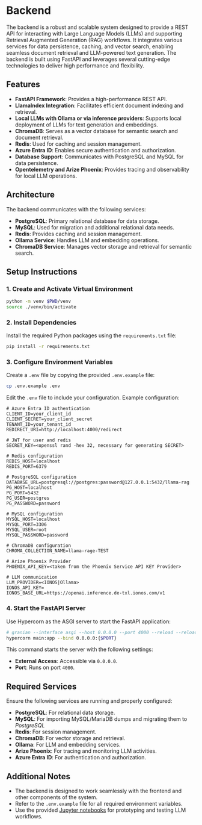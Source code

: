 # Backend

The backend is a robust and scalable system designed to provide a REST API for interacting with Large Language Models (LLMs) and supporting Retrieval Augmented Generation (RAG) workflows. It integrates various services for data persistence, caching, and vector search, enabling seamless document retrieval and LLM-powered text generation. The backend is built using FastAPI and leverages several cutting-edge technologies to deliver high performance and flexibility.

## Features

- **FastAPI Framework**: Provides a high-performance REST API.
- **LlamaIndex Integration**: Facilitates efficient document indexing and retrieval.
- **Local LLMs with Ollama or via inference providers**: Supports local deployment of LLMs for text generation and embeddings.
- **ChromaDB**: Serves as a vector database for semantic search and document retrieval.
- **Redis**: Used for caching and session management.
- **Azure Entra ID**: Enables secure authentication and authorization.
- **Database Support**: Communicates with PostgreSQL and MySQL for data persistence.
- **Opentelemetry and Arize Phoenix**: Provides tracing and observability for local LLM operations.

## Architecture

The backend communicates with the following services:

- **PostgreSQL**: Primary relational database for data storage.
- **MySQL**: Used for migration and additional relational data needs.
- **Redis**: Provides caching and session management.
- **Ollama Service**: Handles LLM and embedding operations.
- **ChromaDB Service**: Manages vector storage and retrieval for semantic search.

## Setup Instructions

### 1. Create and Activate Virtual Environment

```bash
python -m venv $PWD/venv
source ./venv/bin/activate
```

### 2. Install Dependencies

Install the required Python packages using the `requirements.txt` file:

```bash
pip install -r requirements.txt
```

### 3. Configure Environment Variables

Create a `.env` file by copying the provided `.env.example` file:

```bash
cp .env.example .env
```

Edit the `.env` file to include your configuration. Example configuration:

```env
# Azure Entra ID authentication
CLIENT_ID=your_client_id
CLIENT_SECRET=your_client_secret
TENANT_ID=your_tenant_id
REDIRECT_URI=http://localhost:4000/redirect

# JWT for user and redis
SECRET_KEY=<openssl rand -hex 32, necessary for generating SECRET>

# Redis configuration
REDIS_HOST=localhost
REDIS_PORT=6379

# PostgreSQL configuration
DATABASE_URL=postgresql://postgres:password@127.0.0.1:5432/llama-rag
PG_HOST=localhost
PG_PORT=5432
PG_USER=postgres
PG_PASSWORD=password

# MySQL configuration
MYSQL_HOST=localhost
MYSQL_PORT=3306
MYSQL_USER=root
MYSQL_PASSWORD=password

# ChromaDB configuration
CHROMA_COLLECTION_NAME=llama-rage-TEST

# Arize Phoenix Provider
PHOENIX_API_KEY=<taken from the Phoenix Service API KEY Provider>

# LLM communication
LLM_PROVIDER=<IONOS|Ollama>
IONOS_API_KEY=
IONOS_BASE_URL=https://openai.inference.de-txl.ionos.com/v1
```

### 4. Start the FastAPI Server

Use Hypercorn as the ASGI server to start the FastAPI application:

```bash
# granian --interface asgi --host 0.0.0.0 --port 4000 --reload --reload-ignore-dirs logs main:app
hypercorn main:app --bind 0.0.0.0:{$PORT}
```

This command starts the server with the following settings:

- **External Access**: Accessible via `0.0.0.0`.
- **Port**: Runs on port `4000`.

## Required Services

Ensure the following services are running and properly configured:

- **PostgreSQL**: For relational data storage.
- **MySQL**: For importing MySQL/MariaDB dumps and migrating them to _PostgreSQL_
- **Redis**: For session management.
- **ChromaDB**: For vector storage and retrieval.
- **Ollama**: For LLM and embedding services.
- **Arize Phoenix**: For tracing and monitoring LLM activities.
- **Azure Entra ID**: For authentication and authorization.

## Additional Notes

- The backend is designed to work seamlessly with the frontend and other components of the system.
- Refer to the `.env.example` file for all required environment variables.
- Use the provided [Jupyter notebooks](../notebooks) for prototyping and testing LLM workflows.
